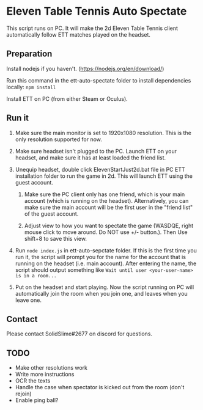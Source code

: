 # Eleven Table Tennis Auto Spectate

This script runs on PC. It will make the 2d Eleven Table Tennis client automatically follow ETT matches played on the headset.

## Preparation

Install nodejs if you haven't. (https://nodejs.org/en/download/)

Run this command in the ett-auto-spectate folder to install dependencies locally:
`npm install`

Install ETT on PC (from either Steam or Oculus).

## Run it

1. Make sure the main monitor is set to 1920x1080 resolution. This is the only resolution supported for now.

1. Make sure headset isn't plugged to the PC. Launch ETT on your headset, and make sure it has at least loaded the friend list.

1. Unequip headset, double click ElevenStartJust2d.bat file in PC ETT installation folder to run the game in 2d. This will launch ETT using the guest account.

   1. Make sure the PC client only has one friend, which is your main account (which is running on the headset). Alternatively, you can make sure the main account will be the first user in the "friend list" of the guest account.

   1. Adjust view to how you want to spectate the game (WASDQE, right mouse click to move around. Do NOT use +/- button.).
      Then Use shift+8 to save this view.

1. Run `node index.js` in ett-auto-sepctate folder. If this is the first time you run it, the script will prompt you for the name for the account that is running on the headset (i.e. main account). After entering the name, the script should output something like `Wait until user <your-user-name> is in a room...`

1. Put on the headset and start playing. Now the script running on PC will automatically join the room when you join one, and leaves when you leave one.

## Contact

Please contact SolidSlime#2677 on discord for questions.

## TODO

- Make other resolutions work
- Write more instructions
- OCR the texts
- Handle the case when spectator is kicked out from the room (don't rejoin)
- Enable ping ball?
